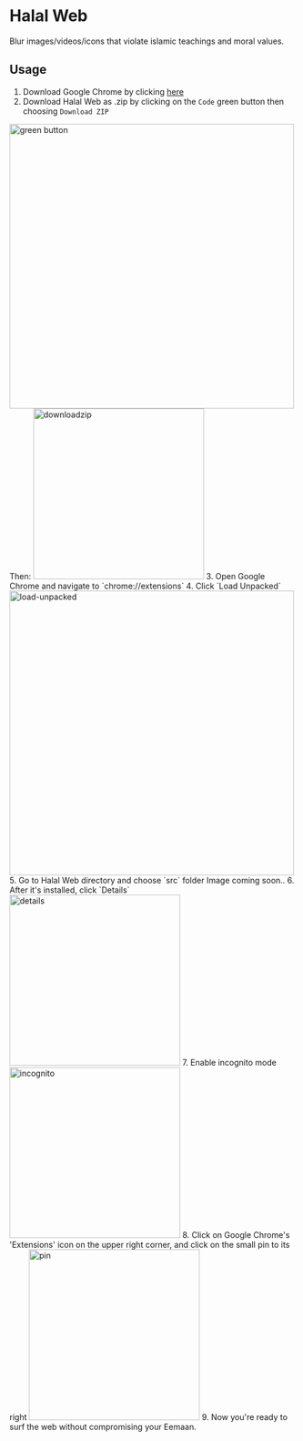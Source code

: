 # Halal Web
Blur images/videos/icons that violate islamic teachings and moral values.
## Usage

 1. Download Google Chrome by clicking [here](https://www.google.com/chrome/)
 2. Download Halal Web as .zip by clicking on the `Code` green button then choosing `Download ZIP`
 <img width="500" alt="green button" src="https://user-images.githubusercontent.com/35583330/221423366-def4b5c8-4d88-4e73-a363-c238d1673fc0.PNG">
 Then:
<img width="300" alt="downloadzip" src="https://user-images.githubusercontent.com/35583330/221424973-6a6303f1-061a-41f5-92e4-79a41197957a.PNG">
 3. Open Google Chrome and navigate to `chrome://extensions`
 4. Click `Load Unpacked`
<img width="500" alt="load-unpacked" src="https://user-images.githubusercontent.com/35583330/221425135-7d061fad-f9e2-4544-8a27-387d3503f12a.PNG">
 5. Go to Halal Web directory and choose `src` folder
 Image coming soon..
 6. After it's installed, click `Details`
 <img width="300" alt="details" src="https://user-images.githubusercontent.com/35583330/221425131-384020c6-b100-427f-b41a-eaa521571a16.PNG">
 7. Enable incognito mode
 <img width="300" alt="incognito" src="https://user-images.githubusercontent.com/35583330/221425175-c02e7ebc-d91a-4b7a-8a18-39cef2182d87.PNG">
 8. Click on Google Chrome's 'Extensions' icon on the upper right corner, and click on the small pin to its right
 <img width="300" alt="pin" src="https://user-images.githubusercontent.com/35583330/221425325-abccc5e0-8ac0-4ef9-9ca8-48a2e6a67b96.PNG">
 9. Now you're ready to surf the web without compromising your Eemaan. 
